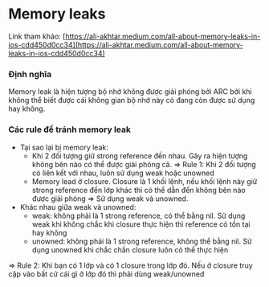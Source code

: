 # Memory leaks

Link tham khảo: [https://ali-akhtar.medium.com/all-about-memory-leaks-in-ios-cdd450d0cc34](https://ali-akhtar.medium.com/all-about-memory-leaks-in-ios-cdd450d0cc34)

### Định nghĩa

Memory leak là hiện tượng bộ nhớ không được giải phóng bởi ARC bởi khi không thể biết được cái không gian bộ nhớ này có đang còn được sử dụng hay không.

### Các rule để tránh memory leak

* Tại sao lại bị memory leak:
  * Khi 2 đối tượng giữ strong reference đến nhau. Gây ra hiện tượng không bên nào có thể được giải phóng cả. ⇒ Rule 1: Khi 2 đối tượng có liên kết với nhau, luôn sử dụng weak hoặc unowned
  * Memory lead ở closure. Closure là 1 khối lệnh, nếu khối lệnh này giữ strong reference đến lớp khác thì có thể dẫn đến không bên nào được giải phóng ⇒ Sử dụng weak và unowned.
* Khác nhau giữa weak và unowned:
  * weak: không phải là 1 strong reference, có thể bằng nil. Sử dụng weak khi không chắc khi closure thực hiện thì reference có tồn tại hay không
  * unowned: không phải là 1 strong reference, không thể bằng nil. Sử dụng unowned khi chắc chắn closure luôn có thể thực hiện

⇒ Rule 2: Khi bạn có 1 lớp và có 1 closure trong lớp đó. Nếu ở closure truy cập vào bất cứ cái gì ở lớp đó thì phải dùng weak/unowned
